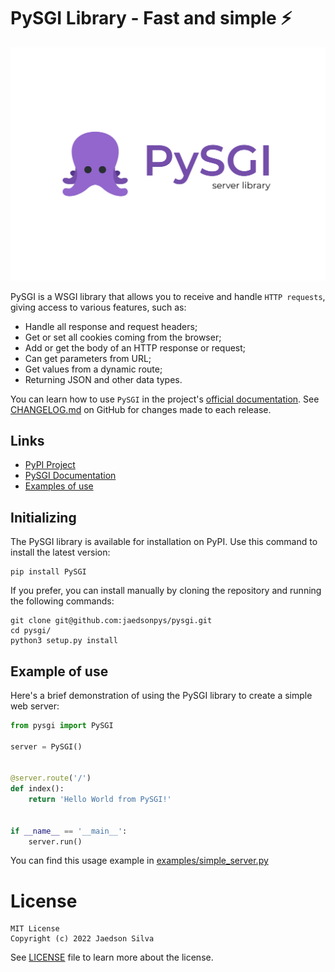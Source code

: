 # PySGI Library - Fast and simple ⚡️

![PySGI logo](https://github.com/jaedsonpys/pysgi/blob/master/docs/assets/img/logo.png)

PySGI is a WSGI library that allows you to receive and handle `HTTP requests`, giving access to various features, such as:

- Handle all response and request headers;
- Get or set all cookies coming from the browser;
- Add or get the body of an HTTP response or request;
- Can get parameters from URL;
- Get values ​​from a dynamic route;
- Returning JSON and other data types.

You can learn how to use `PySGI` in the project's [official documentation](https://jaedsonpys.github.io/pysgi/). See [CHANGELOG.md](https://github.com/jaedsonpys/pysgi/blob/master/CHANGELOG.md) on GitHub for changes made to each release.

## Links

- [PyPI Project](https://pypi.org/project/PySGI)
- [PySGI Documentation](https://jaedsonpys.github.io/pysgi)
- [Examples of use](https://github.com/jaedsonpys/pysgi/tree/master/examples)

## Initializing

The PySGI library is available for installation on PyPI. Use this command to install the latest version:

```
pip install PySGI 
```

If you prefer, you can install manually by cloning the repository and running the following commands:

```
git clone git@github.com:jaedsonpys/pysgi.git
cd pysgi/
python3 setup.py install
```

## Example of use

Here's a brief demonstration of using the PySGI library to create a simple web server:

```python
from pysgi import PySGI

server = PySGI()


@server.route('/')
def index():
    return 'Hello World from PySGI!'


if __name__ == '__main__':
    server.run()

```

You can find this usage example in [examples/simple_server.py](https://github.com/jaedsonpys/pysgi/blob/master/examples/simple_server.py)

# License

```text
MIT License
Copyright (c) 2022 Jaedson Silva
```

See [LICENSE](https://github.com/jaedsonpys/pysgi/blob/master/LICENSE) file to learn more about the license.
